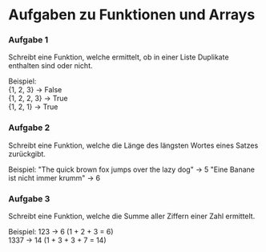 # Aufgaben zu Funktionen und Arrays

### Aufgabe 1
Schreibt eine Funktion, welche ermittelt, ob in einer Liste Duplikate enthalten sind oder nicht.

Beispiel:  
{1, 2, 3} -> False  
{1, 2, 2, 3} -> True  
{1, 2, 1} -> True  

### Aufgabe 2
Schreibt eine Funktion, welche die Länge des längsten Wortes eines Satzes zurückgibt.

Beispiel:
"The quick brown fox jumps over the lazy dog" -> 5
"Eine Banane ist nicht immer krumm" -> 6

### Aufgabe 3
Schreibt eine Funktion, welche die Summe aller Ziffern einer Zahl ermittelt.

Beispiel:
123 -> 6 (1 + 2 + 3 = 6)   
1337 -> 14 (1 + 3 + 3 + 7 = 14)
